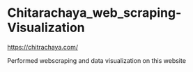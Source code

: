 # Chitarachaya_web_scraping-Visualization

https://chitrachaya.com/

Performed webscraping and data visualization on this website
